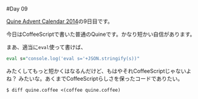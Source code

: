 #Day 09

[Quine Advent Calendar 2014](http://www.adventar.org/calendars/645)の9日目です。

今日はCoffeeScriptで書いた普通のQuineです。かなり短かい自信があります。

まあ、適当に`eval`使って書けば、

```coffee
eval s="console.log('eval s='+JSON.stringify(s))"
```

みたくしてもっと短かくはなるんだけど、もはやそれCoffeeScriptじゃないよね？ みたいな。あくまでCoffeeScriptらしさを保ったコードでありたい。

```
$ diff quine.coffee <(coffee quine.coffee)
```
